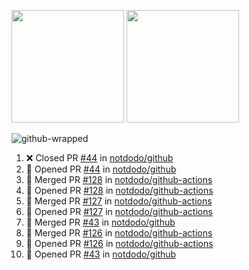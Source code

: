<a href="https://github.com/notdodo"><img src="https://github-readme-stats.vercel.app/api?username=notdodo&count_private=true&theme=dark" height="180" /></a> <a href="https://github.com/notdodo"><img src="https://github-readme-stats.vercel.app/api/top-langs/?username=notdodo&langs_count=8&theme=dark&hide=tex,java,html,css&layout=compact" height="180" /></a>

![github-wrapped](https://github.com/notdodo/notdodo/assets/6991986/fb310ed4-7b6b-48dd-a447-4c85e6000edb)

<!--START_SECTION:activity-->
1. ❌ Closed PR [#44](https://github.com/notdodo/github/pull/44) in [notdodo/github](https://github.com/notdodo/github)
2. 💪 Opened PR [#44](https://github.com/notdodo/github/pull/44) in [notdodo/github](https://github.com/notdodo/github)
3. 🎉 Merged PR [#128](https://github.com/notdodo/github-actions/pull/128) in [notdodo/github-actions](https://github.com/notdodo/github-actions)
4. 💪 Opened PR [#128](https://github.com/notdodo/github-actions/pull/128) in [notdodo/github-actions](https://github.com/notdodo/github-actions)
5. 🎉 Merged PR [#127](https://github.com/notdodo/github-actions/pull/127) in [notdodo/github-actions](https://github.com/notdodo/github-actions)
6. 💪 Opened PR [#127](https://github.com/notdodo/github-actions/pull/127) in [notdodo/github-actions](https://github.com/notdodo/github-actions)
7. 🎉 Merged PR [#43](https://github.com/notdodo/github/pull/43) in [notdodo/github](https://github.com/notdodo/github)
8. 🎉 Merged PR [#126](https://github.com/notdodo/github-actions/pull/126) in [notdodo/github-actions](https://github.com/notdodo/github-actions)
9. 💪 Opened PR [#126](https://github.com/notdodo/github-actions/pull/126) in [notdodo/github-actions](https://github.com/notdodo/github-actions)
10. 💪 Opened PR [#43](https://github.com/notdodo/github/pull/43) in [notdodo/github](https://github.com/notdodo/github)
<!--END_SECTION:activity-->
